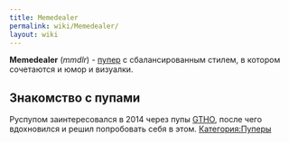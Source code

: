 ```yaml
---
title: Memedealer
permalink: wiki/Memedealer/
layout: wiki
---
```


**Memedealer** (*mmdlr*) - [пупер](Пуперы "wikilink") с сбалансированным
стилем, в котором сочетаются и юмор и визуалки.

## **Знакомство с пупами**

Руспупом заинтересовался в 2014 через пупы
[GTHO](http://ru.ruspoop.wikia.com/wiki/TheGetthehellout?li_source=LI&li_medium=wikia-footer-wiki-rec),
после чего вдохновился и решил попробовать себя в этом.
[Категория:Пуперы](Категория:Пуперы "wikilink")
